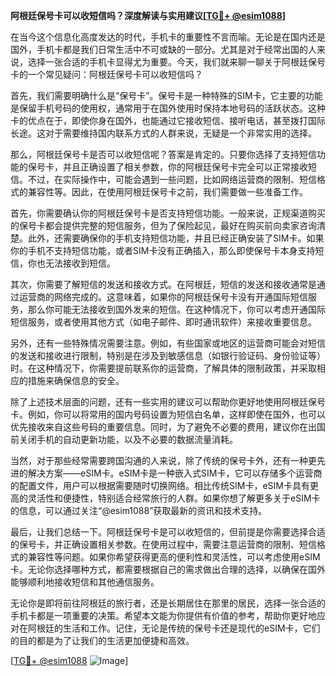 **阿根廷保号卡可以收短信吗？深度解读与实用建议[[TG💪+ @esim1088](https://t.me/s/esim1088)]**

在当今这个信息化高度发达的时代，手机卡的重要性不言而喻。无论是在国内还是国外，手机卡都是我们日常生活中不可或缺的一部分。尤其是对于经常出国的人来说，选择一张合适的手机卡显得尤为重要。今天，我们就来聊一聊关于阿根廷保号卡的一个常见疑问：阿根廷保号卡可以收短信吗？

首先，我们需要明确什么是“保号卡”。保号卡是一种特殊的SIM卡，它主要的功能是保留手机号码的使用权，通常用于在国外使用时保持本地号码的活跃状态。这种卡的优点在于，即使你身在国外，也能通过它接收短信、接听电话，甚至拨打国际长途。这对于需要维持国内联系方式的人群来说，无疑是一个非常实用的选择。

那么，阿根廷保号卡是否可以收短信呢？答案是肯定的。只要你选择了支持短信功能的保号卡，并且正确设置了相关参数，你的阿根廷保号卡完全可以正常接收短信。不过，在实际操作中，可能会遇到一些问题，比如网络运营商的限制、短信格式的兼容性等。因此，在使用阿根廷保号卡之前，我们需要做一些准备工作。

首先，你需要确认你的阿根廷保号卡是否支持短信功能。一般来说，正规渠道购买的保号卡都会提供完整的短信服务，但为了保险起见，最好在购买前向卖家咨询清楚。此外，还需要确保你的手机支持短信功能，并且已经正确安装了SIM卡。如果你的手机不支持短信功能，或者SIM卡没有正确插入，那么即使保号卡本身支持短信，你也无法接收到短信。

其次，你需要了解短信的发送和接收方式。在阿根廷，短信的发送和接收通常是通过运营商的网络完成的。这意味着，如果你的阿根廷保号卡没有开通国际短信服务，那么你可能无法接收到国外发来的短信。在这种情况下，你可以考虑开通国际短信服务，或者使用其他方式（如电子邮件、即时通讯软件）来接收重要信息。

另外，还有一些特殊情况需要注意。例如，有些国家或地区的运营商可能会对短信的发送和接收进行限制，特别是在涉及到敏感信息（如银行验证码、身份验证等）时。在这种情况下，你需要提前联系你的运营商，了解具体的限制政策，并采取相应的措施来确保信息的安全。

除了上述技术层面的问题，还有一些实用的建议可以帮助你更好地使用阿根廷保号卡。例如，你可以将常用的国内号码设置为短信白名单，这样即使在国外，也可以优先接收来自这些号码的重要信息。同时，为了避免不必要的费用，建议你在出国前关闭手机的自动更新功能，以及不必要的数据流量消耗。

当然，对于那些经常需要跨国沟通的人来说，除了传统的保号卡外，还有一种更先进的解决方案——eSIM卡。eSIM卡是一种嵌入式SIM卡，它可以存储多个运营商的配置文件，用户可以根据需要随时切换网络。相比传统SIM卡，eSIM卡具有更高的灵活性和便捷性，特别适合经常旅行的人群。如果你想了解更多关于eSIM卡的信息，可以通过关注“@esim1088”获取最新的资讯和技术支持。

最后，让我们总结一下。阿根廷保号卡是可以收短信的，但前提是你需要选择合适的保号卡，并正确设置相关参数。在使用过程中，需要注意运营商的限制、短信格式的兼容性等问题。如果你希望获得更高的便利性和灵活性，可以考虑使用eSIM卡。无论你选择哪种方式，都需要根据自己的需求做出合理的选择，以确保在国外能够顺利地接收短信和其他通信服务。

无论你是即将前往阿根廷的旅行者，还是长期居住在那里的居民，选择一张合适的手机卡都是一项重要的决策。希望本文能为你提供有价值的参考，帮助你更好地应对在阿根廷的生活和工作。记住，无论是传统的保号卡还是现代的eSIM卡，它们的目的都是为了让我们的生活更加便捷和高效。

[[TG💪+ @esim1088](https://t.me/s/esim1088) ![Image](https://i.postimg.cc/4NQfJmqS/Snipaste-2025-05-13-00-14-12.png)]